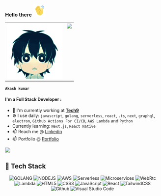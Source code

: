 ### Hello there <img src="waving.gif" width="40"/>

<table>
  <tr>
    <td valign="top"><img src="littledude.gif" width="180"/></td>
    <td valign="top"><img src="https://github-readme-stats.vercel.app/api?username=akki907&show_icons=true&theme=github_dark"/></td>
  </tr>
</table>

**`Akash kumar`**

#### I'm a Full Stack Developer :

- 🏢 I'm currently working at [**Tech9**](https://tech9.com/)
- ⚙️ I use daily: `javascript`, `golang`, `serverless`, `react`,  `.ts`, `next`, `graphql`, `electron`, `Github Actions For CI/CD`, `AWS Lambda` and `Python`
- Currently learning: `Next.js`, `React Native`
- 📫 Reach me @ [Linkedin](https://www.linkedin.com/in/akki907/)
- 📫 Portfolio @ [Portfolio](https://portfolio-app-akash.vercel.app/) 


<img src="https://user-images.githubusercontent.com/993962/162679505-bb93c35d-6d2d-435d-b204-de1ad38c8924.gif" width="250" />

<h2> 🥞 Tech Stack</h2>
<p align="center">
    <img alt="GOLANG" src="https://img.shields.io/badge/-golang-white?style=for-the-badge&logo=go"/>
    <img alt="NODEJS" src="https://img.shields.io/badge/-nodejs-yellow?style=for-the-badge"/>
    <img alt="AWS" src="https://img.shields.io/badge/-aws-pink?style=for-the-badge&logo=amazon"/>
    <img alt="Serverless" src="https://img.shields.io/badge/-serverless-purple?style=for-the-badge"/>
    <img alt="Microservices" src="https://img.shields.io/badge/-microservices-teal?style=for-the-badge"/>
    <img alt="WebRtc" src="https://img.shields.io/badge/-webrtc-indigo?style=for-the-badge"/>
    <img alt="Lambda" src="https://img.shields.io/badge/-lambda-turquoise?style=for-the-badge"/>
    <img alt="HTML5" src="https://img.shields.io/badge/html5-%23fca9ae.svg?style=for-the-badge&logo=html5&logoColor=140200"/>
    <img alt="CSS3" src="https://img.shields.io/badge/css3-%23ffd2ce.svg?style=for-the-badge&logo=css3&logoColor=140200"/>
    <img alt="JavaScript" src="https://img.shields.io/badge/javascript-%23e4626b.svg?style=for-the-badge&logo=javascript&logoColor=%23F7DF1E"/>
    <img alt="React" src="https://img.shields.io/badge/react-%23f2ca61.svg?style=for-the-badge&logo=react&logoColor=%2361DAFB"/>
    <img alt="TailwindCSS" src="https://img.shields.io/badge/tailwind css-%23fca9ae.svg?style=for-the-badge&logo=tailwind-css&logoColor=140200"/>
    <img alt="Github" src="https://img.shields.io/badge/github-%23e4626b.svg?style=for-the-badge&logo=github&logoColor=140200"/>
    <img alt="Visual Studio Code" src="https://img.shields.io/badge/Visual Studio Code-f2ca61.svg?style=for-the-badge&logo=visual-studio-code&logoColor=140200"/>
</p>
<br>

